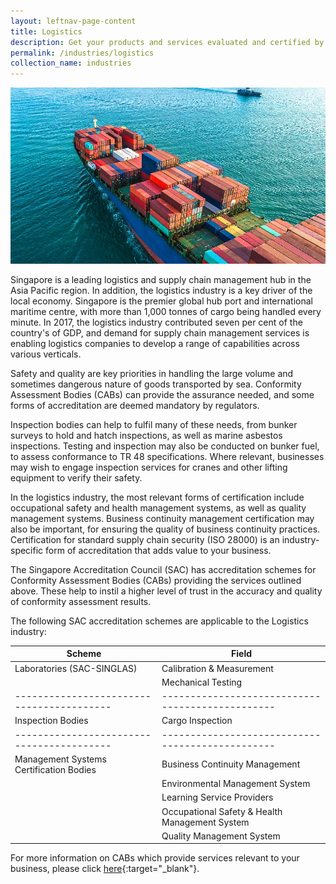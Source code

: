 ```yaml
---
layout: leftnav-page-content
title: Logistics
description: Get your products and services evaluated and certified by a Singapore Accreditation Council (SAC)-accredited Conformity Assessment Body (CAB).
permalink: /industries/logistics
collection_name: industries
---
```


![Logistics](/images/industries/logistics.jpg)

Singapore is a leading logistics and supply chain management hub in the Asia Pacific region. In addition, the logistics industry is a key driver of the local economy. Singapore is the premier global hub port and international maritime centre, with more than 1,000 tonnes of cargo being handled every minute. In 2017, the logistics industry contributed seven per cent of the country's of GDP, and demand for supply chain management services is enabling logistics companies to develop a range of capabilities across various verticals. 

Safety and quality are key priorities in handling the large volume and sometimes dangerous nature of goods transported by sea. Conformity Assessment Bodies (CABs) can provide the assurance needed, and some forms of accreditation are deemed mandatory by regulators.

Inspection bodies can help to fulfil many of these needs, from bunker surveys to hold and hatch inspections, as well as marine asbestos inspections. Testing and inspection may also be conducted on bunker fuel, to assess conformance to TR 48 specifications. Where relevant, businesses may wish to engage inspection services for cranes and other lifting equipment to verify their safety.

In the logistics industry, the most relevant forms of certification include occupational safety and health management systems, as well as quality management systems. Business continuity management certification may also be important, for ensuring the quality of business continuity practices. Certification for standard supply chain security (ISO 28000) is an industry-specific form of accreditation that adds value to your business.
    
The Singapore Accreditation Council (SAC) has accreditation schemes for Conformity Assessment Bodies (CABs) providing the services outlined above. These help to instil a higher level of trust in the accuracy and quality of conformity assessment results. 

The following SAC accreditation schemes are applicable to the Logistics industry:

| Scheme                                  | Field                                          |
|-----------------------------------------|------------------------------------------------|
| Laboratories (SAC-SINGLAS)              | Calibration & Measurement                      |
|                                         | Mechanical Testing                             |
|-----------------------------------------|------------------------------------------------|
| Inspection Bodies                       | Cargo Inspection                               |
|-----------------------------------------|------------------------------------------------|
| Management Systems Certification Bodies | Business Continuity Management                 |
|                                         | Environmental Management System                |
|                                         | Learning Service Providers                     |
|                                         | Occupational Safety & Health Management System |
|                                         | Quality Management System                      |

For more information on CABs which provide services relevant to your business, please click [here](/services/accreditation-services){:target="_blank"}.
